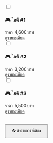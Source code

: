 <form onsubmit="submitForm(event)">
  <div class="product">
    <input type="checkbox" name="product" value="ไอดี #1 - 4,600 บาท">
    <h3>🎮 ไอดี #1</h3>
    <div class="price">ราคา: 4,600 บาท</div>
    <a href="https://www.facebook.com/share/p/1HTcMRxooD/" target="_blank">ดูรายละเอียด</a>
  </div>

  <div class="product">
    <input type="checkbox" name="product" value="ไอดี #2 - 3,200 บาท">
    <h3>🎮 ไอดี #2</h3>
    <div class="price">ราคา: 3,200 บาท</div>
    <a href="#">ดูรายละเอียด</a>
  </div>

  <div class="product">
    <input type="checkbox" name="product" value="ไอดี #3 - 5,500 บาท">
    <h3>🎮 ไอดี #3</h3>
    <div class="price">ราคา: 5,500 บาท</div>
    <a href="#">ดูรายละเอียด</a>
  </div>

  <button type="submit" style="padding:10px 20px; margin-top:20px;">📤 ส่งรายการที่เลือก</button>
</form>

<script>
  function submitForm(event) {
    event.preventDefault();
    const selected = Array.from(document.querySelectorAll('input[name=\"product\"]:checked'))
      .map(cb => cb.value);

    if (selected.length === 0) {
      alert(\"กรุณาเลือกสินค้าที่ต้องการก่อนส่งค่ะ\");
      return;
    }

    const message = encodeURIComponent(\"ฉันต้องการซื้อ:\\n\" + selected.join(\"\\n\"));
    window.open(https://www.facebook.com/share/1AeBmdfGfA/?message=${message}, \"_blank\");
  }
</script>
